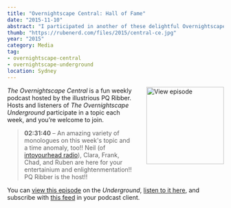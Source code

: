 ```yaml
---
title: "Overnightscape Central: Hall of Fame"
date: "2015-11-10"
abstract: "I participated in another of these delightful Overnightscape Underground productions by PQ Ribber."
thumb: "https://rubenerd.com/files/2015/central-ce.jpg"
year: "2015"
category: Media
tag:
- overnightscape-central
- overnightscape-underground
location: Sydney
---
```

<p class="show-cover"><a href="https://onsug.com/archives/18159/"><img src="https://rubenerd.com/files/2015/central-ce.jpg" alt="View episode" style="float:right; margin:0 0 1em 2em; width:180px; height:180px;" /></a></p>

*The Overnightscape Central* is a fun weekly podcast hosted by the illustrious PQ Ribber. Hosts and listeners of *The Overnightscape Underground* participate in a topic each week, and you’re welcome to join.

> **02:31:40** – An amazing variety of monologues on this week's topic and a time anomaly, too!! Neil (of<a href="http://intoyourhead.com" target="_blank"> intoyourhead radio</a>), Clara, Frank, Chad, and Ruben are here for your entertainium and enlightenmentation!! PQ Ribber is the host!!

You can <a href="https://onsug.com/archives/18159/">view this episode</a> on the *Underground*, <a href="https://media.blubrry.com/onsug/p/onsug.com/shows/Nov15/onsug_Nov15_Central_Hal.mp3">listen to it here</a>, and subscribe with <a href="https://onsug.com/archives/category/overnightscapecentral/feed/">this feed</a> in your podcast client.
